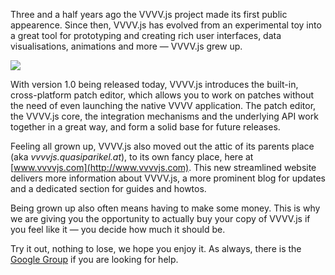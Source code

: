 Three and a half years ago the VVVV.js project made its first public appearence. Since then, VVVV.js has evolved from an experimental toy into a
great tool for prototyping and creating rich user interfaces, data visualisations, animations and more &mdash; VVVV.js grew up.

<p class="figure">
  <img src="editor.png"/>
</p>

With version 1.0 being released today, VVVV.js introduces the built-in, cross-platform patch editor, which allows you to work on patches without
the need of even launching the native VVVV application. The patch editor, the VVVV.js core, the integration mechanisms and the
underlying API work together in a great way, and form a solid base for future releases.

Feeling all grown up, VVVV.js also moved out the attic of its parents place (aka _vvvvjs.quasiparikel.at_), to its own fancy place, here at
[www.vvvvjs.com](http://www.vvvvjs.com). This new streamlined website delivers more information about VVVV.js, a more prominent blog for updates
and a dedicated section for guides and howtos.

Being grown up also often means having to make some money. This is why we are giving you the opportunity to actually buy your copy of VVVV.js
if you feel like it &mdash; you decide how much it should be.

Try it out, nothing to lose, we hope you enjoy it. As always, there is the [Google Group](https://groups.google.com/d/forum/vvvvjs) if you are
looking for help.



